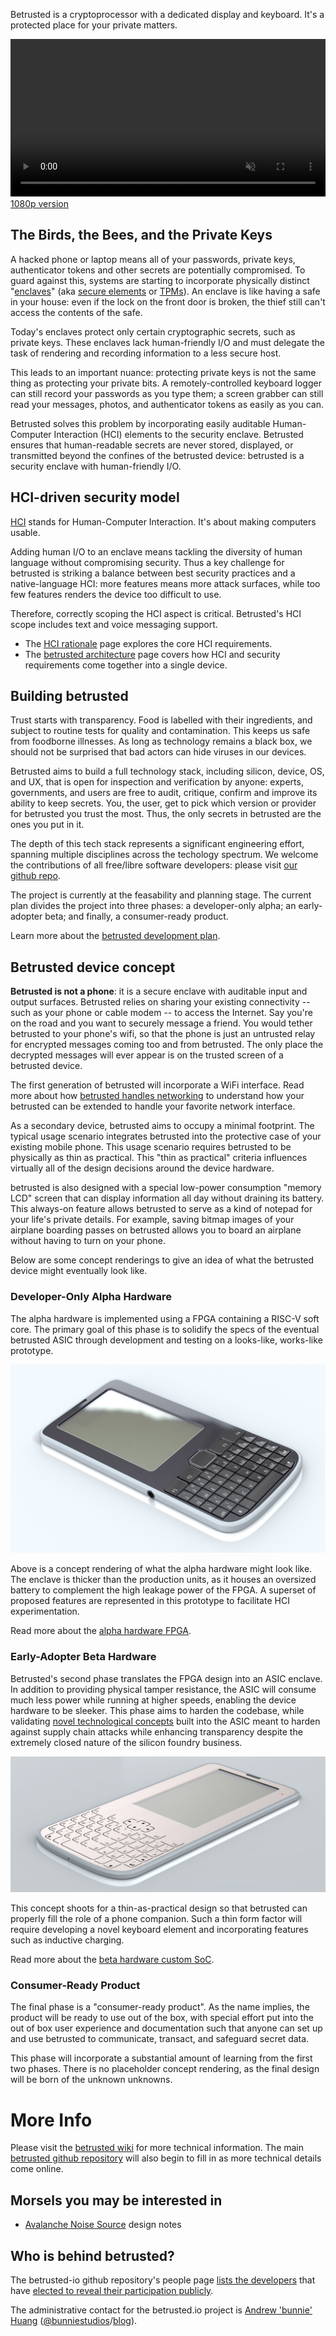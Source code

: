 Betrusted is a cryptoprocessor with a dedicated display and
keyboard. It's a protected place for your private matters.

<video width="100%" controls autoplay muted><source src="https://raw.githubusercontent.com/betrusted-io/betrusted-io.github.io/master/assets/media/betrusted_intro_450p.mp4" type="video/mp4"></video>
[1080p version](https://bunniefoo.com/betrusted/media/betrusted_intro_1080p.mp4)

## The Birds, the Bees, and the Private Keys

A hacked phone or laptop means all of your passwords, private keys,
authenticator tokens and other secrets are potentially compromised. To
guard against this, systems are starting to incorporate physically
distinct
"[enclaves](https://developer.apple.com/documentation/security/certificate_key_and_trust_services/keys/storing_keys_in_the_secure_enclave)"
(aka [secure
elements](https://www.ledger.fr/2018/12/03/a-closer-look-into-ledger-security-the-secure-element/)
or [TPMs](https://en.wikipedia.org/wiki/Trusted_Platform_Module)). An
enclave is like having a safe in your house: even if the lock on the
front door is broken, the thief still can't access the contents of the
safe.

Today's enclaves protect only certain cryptographic secrets, such as
private keys. These enclaves lack human-friendly I/O and must delegate
the task of rendering and recording information to a less secure
host.

This leads to an important nuance: protecting private keys is not the
same thing as protecting your private bits. A remotely-controlled
keyboard logger can still record your passwords as you type them; a
screen grabber can still read your messages, photos, and authenticator
tokens as easily as you can.

Betrusted solves this problem by incorporating easily auditable
Human-Computer Interaction (HCI) elements to the security enclave.
Betrusted ensures that human-readable secrets are never stored,
displayed, or transmitted beyond the confines of the betrusted device:
betrusted is a security enclave with human-friendly I/O.

## HCI-driven security model

[HCI](https://en.wikipedia.org/wiki/Human%E2%80%93computer_interaction)
stands for Human-Computer Interaction. It's about making computers
usable.

Adding human I/O to an enclave means tackling the diversity of human
language without compromising security. Thus a key challenge for
betrusted is striking a balance between best security practices and a
native-language HCI: more features means more attack surfaces, while
too few features renders the device too difficult to use.

Therefore, correctly scoping the HCI aspect is critical. Betrusted's
HCI scope includes text and voice messaging support.

* The [HCI rationale](/hci-rationale/) page explores the core HCI
requirements.
* The [betrusted architecture](/betrusted-architecture/) page covers
how HCI and security requirements come together into a single device.

## Building betrusted

Trust starts with transparency. Food is labelled with their
ingredients, and subject to routine tests for quality and
contamination. This keeps us safe from foodborne illnesses. As long as
technology remains a black box, we should not be surprised that bad
actors can hide viruses in our devices.

Betrusted aims to build a full technology stack, including silicon,
device, OS, and UX, that is open for inspection and verification by
anyone: experts, governments, and users are free to audit, critique,
confirm and improve its ability to keep secrets. You, the user, get
to pick which version or provider for betrusted you trust the
most. Thus, the only secrets in betrusted are the ones you put in it.

The depth of this tech stack represents a significant engineering
effort, spanning multiple disciplines across the techology
spectrum. We welcome the contributions of all free/libre software developers:
please visit [our github repo](https://github.com/betrusted-io/).

The project is currently at the feasability and planning stage. The
current plan divides the project into three phases: a developer-only
alpha; an early-adopter beta; and finally, a consumer-ready product.

Learn more about the [betrusted development plan](/dev-plan/).

## Betrusted device concept

**Betrusted is not a phone**: it is a secure enclave with auditable
input and output surfaces. Betrusted relies on sharing your existing
connectivity -- such as your phone or cable modem -- to access the
Internet. Say you're on the road and you want to securely message a
friend. You would tether betrusted to your phone's wifi, so that the
phone is just an untrusted relay for encrypted messages coming too and
from betrusted. The only place the decrypted messages will ever appear
is on the trusted screen of a betrusted device.

The first generation of betrusted will incorporate a WiFi
interface. Read more about how [betrusted handles
networking](/betrusted-architecture/#network-interface) to understand
how your betrusted can be extended to handle your favorite network
interface.

As a secondary device, betrusted aims to occupy a minimal footprint.
The typical usage scenario integrates betrusted into the protective
case of your existing mobile phone. This usage scenario requires
betrusted to be physically as thin as practical. This "thin as
practical" criteria influences virtually all of the design decisions
around the device hardware.

betrusted is also designed with a special low-power consumption
"memory LCD" screen that can display information all day without
draining its battery. This always-on feature allows betrusted to serve
as a kind of notepad for your life's private details. For example,
saving bitmap images of your airplane boarding passes on betrusted
allows you to board an airplane without having to turn on your phone.

Below are some concept renderings to give an idea of what the
betrusted device might eventually look like.

### Developer-Only Alpha Hardware

The alpha hardware is implemented using a FPGA containing a RISC-V
soft core. The primary goal of this phase is to solidify the specs of
the eventual betrusted ASIC through development and testing on a
looks-like, works-like prototype.

![](assets/images/betrusted-concept-1.jpg)

Above is a concept rendering of what the alpha hardware might look
like. The enclave is thicker than the production units, as it houses
an oversized battery to complement the high leakage power of the
FPGA. A superset of proposed features are represented in this
prototype to facilitate HCI experimentation.

Read more about the [alpha hardware FPGA](/betrusted-architecture/#developer-fpga-system).

### Early-Adopter Beta Hardware

Betrusted's second phase translates the FPGA design into an ASIC
enclave. In addition to providing physical tamper resistance, the ASIC
will consume much less power while running at higher speeds, enabling
the device hardware to be sleeker. This phase aims to harden the
codebase, while validating [novel technological
concepts](https://github.com/betrusted-io/betrusted-wiki/wiki/ASIC-hardening)
built into the ASIC meant to harden against supply chain attacks while
enhancing transparency despite the extremely closed nature of the silicon
foundry business.

![](assets/images/betrusted-concept-2.jpg)

This concept shoots for a thin-as-practical design so that betrusted
can properly fill the role of a phone companion. Such a thin form
factor will require developing a novel keyboard element and
incorporating features such as inductive charging.

Read more about the [beta hardware custom SoC](/betrusted-architecture/#custom-soc).

### Consumer-Ready Product

The final phase is a "consumer-ready product". As the name implies,
the product will be ready to use out of the box, with special effort
put into the out of box user experience and documentation such that
anyone can set up and use betrusted to communicate, transact, and
safeguard secret data.

This phase will incorporate a substantial amount of learning from the
first two phases. There is no placeholder concept rendering, as the
final design will be born of the unknown unknowns.

# More Info

Please visit the [betrusted
wiki](https://github.com/betrusted-io/betrusted-wiki/wiki) for more
technical information. The main [betrusted github
repository](https://github.com/betrusted-io) will also begin to fill
in as more technical details come online.

## Morsels you may be interested in

* [Avalanche Noise Source](/avalanche-noise) design notes

## Who is behind betrusted?

The betrusted-io github repository's people page [lists the
developers](https://github.com/orgs/betrusted-io/people) that have [elected to reveal their
participation
publicly](https://help.github.com/en/articles/publicizing-or-hiding-organization-membership).

The administrative contact for the betrusted.io project is [Andrew
'bunnie' Huang](https://en.wikipedia.org/wiki/Andrew_Huang_(hacker))
([@bunniestudios](https://twitter.com/bunniestudios)/[blog](https://bunniestudios.com)).

